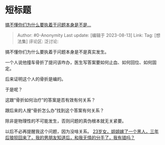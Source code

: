 # 短标题
[搞不懂你们为什么要执着于问题本身是不是…](https://www.zhihu.com/pin/1674060883872444416)

> Author: #0-Anonymity
> Last update: [编辑于 2023-08-13]
> Link:
> Tag: [想法集]
> 评论区:
> 泛讨论:

搞不懂你们为什么要执着于问题本身是不是真实发生。

一个人说他撞车骨折了提问该咋办，医生写答案要如何止血、如何回位、如何固定。

后来证明这个人的骨折是编的。

于是呢？

这跟“骨折如何治疗”的答案是否有效有何关系？

跟后来的人搜“骨折怎么办”找到这个答案有何关系？

除非是物理性的不可能发生，否则问题的真伪根本就无关紧要。

以后不必再提醒我这个问题，因为没啥关系。
[23岁女，姐姐嫁了一个黑人，三年后狼狈回来了，我的男朋友知道后，和我无情的分手了，我有错吗？](https://www.zhihu.com/question/616886871/answer/3163064777)